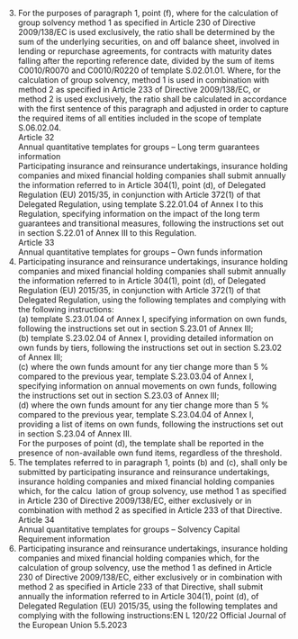  
3. For the purposes of paragraph 1, point (f), where for the calculation of group solvency method 1 as specified in 
Article 230 of Directive 2009/138/EC is used exclusively, the ratio shall be determined by the sum of the underlying 
securities, on and off balance sheet, involved in lending or repurchase agreements, for contracts with maturity dates 
falling after the reporting reference date, divided by the sum of items C0010/R0070 and C0010/R0220 of template 
S.02.01.01. Where, for the calculation of group solvency, method 1 is used in combination with method 2 as specified 
in Article 233 of Directive 2009/138/EC, or method 2 is used exclusively, the ratio shall be calculated in accordance 
with the first sentence of this paragraph and adjusted in order to capture the required items of all entities included in the 
scope of template S.06.02.04.  
Article 32  
Annual quantitative templates for groups – Long term guarantees information  
Participating insurance and reinsurance undertakings, insurance holding companies and mixed financial holding 
companies shall submit annually the information referred to in Article 304(1), point (d), of Delegated Regulation 
(EU) 2015/35, in conjunction with Article 372(1) of that Delegated Regulation, using template S.22.01.04 of 
Annex I to this Regulation, specifying information on the impact of the long term guarantees and transitional 
measures, following the instructions set out in section S.22.01 of Annex III to this Regulation.  
Article 33  
Annual quantitative templates for groups – Own funds information  
1. Participating insurance and reinsurance undertakings, insurance holding companies and mixed financial holding 
companies shall submit annually the information referred to in Article 304(1), point (d), of Delegated Regulation (EU) 
2015/35, in conjunction with Article 372(1) of that Delegated Regulation, using the following templates and complying 
with the following instructions:  
(a) template S.23.01.04 of Annex I, specifying information on own funds, following the instructions set out in 
section S.23.01 of Annex III;  
(b) template S.23.02.04 of Annex I, providing detailed information on own funds by tiers, following the instructions set 
out in section S.23.02 of Annex III;  
(c) where the own funds amount for any tier change more than 5 % compared to the previous year, template 
S.23.03.04 of Annex I, specifying information on annual movements on own funds, following the instructions 
set out in section S.23.03 of Annex III;  
(d) where the own funds amount for any tier change more than 5 % compared to the previous year, template 
S.23.04.04 of Annex I, providing a list of items on own funds, following the instructions set out in 
section S.23.04 of Annex III.  
For the purposes of point (d), the template shall be reported in the presence of non-available own fund items, regardless 
of the threshold.  
2. The templates referred to in paragraph 1, points (b) and (c), shall only be submitted by participating insurance and 
reinsurance undertakings, insurance holding companies and mixed financial holding companies which, for the calcu ­
lation of group solvency, use method 1 as specified in Article 230 of Directive 2009/138/EC, either exclusively or in 
combination with method 2 as specified in Article 233 of that Directive.  
Article 34  
Annual quantitative templates for groups – Solvency Capital Requirement information  
1. Participating insurance and reinsurance undertakings, insurance holding companies and mixed financial holding 
companies which, for the calculation of group solvency, use the method 1 as defined in Article 230 of Directive 
2009/138/EC, either exclusively or in combination with method 2 as specified in Article 233 of that Directive, shall 
submit annually the information referred to in Article 304(1), point (d), of Delegated Regulation (EU) 2015/35, using the 
following templates and complying with the following instructions:EN  L 120/22 Official Journal of the European Union 5.5.2023